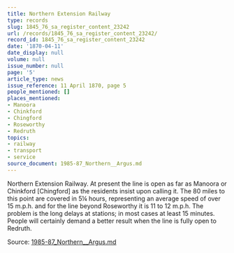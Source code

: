 ```yaml
---
title: Northern Extension Railway
type: records
slug: 1845_76_sa_register_content_23242
url: /records/1845_76_sa_register_content_23242/
record_id: 1845_76_sa_register_content_23242
date: '1870-04-11'
date_display: null
volume: null
issue_number: null
page: '5'
article_type: news
issue_reference: 11 April 1870, page 5
people_mentioned: []
places_mentioned:
- Manoora
- Chinkford
- Chingford
- Roseworthy
- Redruth
topics:
- railway
- transport
- service
source_document: 1985-87_Northern__Argus.md
---
```


Northern Extension Railway.  At present the line is open as far as Manoora or Chinkford [Chingford] as the residents insist upon calling it.  The 80 miles to this point are covered in 5¼ hours, representing an average speed of over 15 m.p.h. and for the line beyond Roseworthy it is 11 to 12 m.p.h.  The problem is the long delays at stations; in most cases at least 15 minutes.  People will certainly demand a better result when the line is fully open to Redruth.

Source: [1985-87_Northern__Argus.md](/downloads/markdown/1985-87_Northern__Argus.md)
